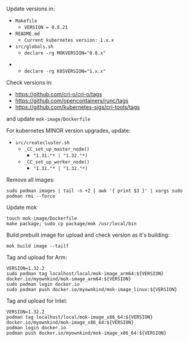 Update versions in:
- `Makefile`
  - `VERSION = 0.8.21`
- `README.md`
  - `Current kubernetes version: 1.x.x`
- `src/globals.sh`
  - `declare -rg MOKVERSION="0.8.x"`
+ - `declare -rg K8SVERSION="1.x.x"`

Check versions in:
- https://github.com/cri-o/cri-o/tags
- https://github.com/opencontainers/runc/tags
- https://github.com/kubernetes-sigs/cri-tools/tags

and update `mok-image/Dockerfile`

For kubernetes MINOR version upgrades, update:
- `src/createcluster.sh`
  - `_CC_set_up_master_node()`
    - `"1.31."* | "1.32."*)`
  - `_CC_set_up_worker_node()`
    - `"1.31."* | "1.32."*)`

Remove all images:
```
sudo podman images | tail -n +2 | awk '{ print $3 }' | xargs sudo podman rmi --force
```
Update mok
```
touch mok-image/Dockerfile
make package; sudo cp package/mok /usr/local/bin
```
Build prebuilt image for upload and check version as it's building:
```
mok build image --tailf
```
Tag and upload for Arm:
```
VERSION=1.32.2
sudo podman tag localhost/local/mok-image_arm64:${VERSION} docker.io/myownkind/mok-image_arm64:${VERSION}
sudo podman login docker.io
sudo podman push docker.io/myownkind/mok-image_linux:${VERSION}
```
Tag and upload for Intel:
```
VERSION=1.32.2
podman tag localhost/local/mok-image_x86_64:${VERSION} docker.io/myownkind/mok-image_x86_64:${VERSION}
podman login docker.io
podman push docker.io/myownkind/mok-image_x86_64:${VERSION}
```

